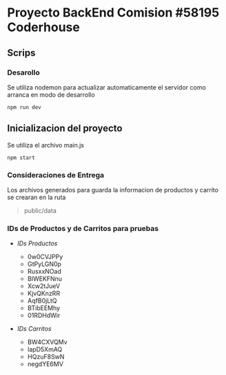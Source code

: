 # Proyecto BackEnd Comision #58195 Coderhouse

## Scrips

### Desarollo
Se utiliza nodemon para actualizar automaticamente el servidor como arranca en modo de desarrollo
```
npm run dev
```

## Inicializacion del proyecto
Se utiliza el archivo main.js
```
npm start
```

### Consideraciones de Entrega
Los archivos generados para guarda la informacion de productos y carrito se crearan en la ruta
> public/data

### IDs de Productos y de Carritos para pruebas

- *IDs Productos*
    - 0w0CVJPPy
    - GtPyLGN0p
    - RusxxNOad
    - BlWEKFNnu
    - Xcw2tJueV
    - KjvQKnzRR
    - AqfB0jLtQ
    - BTibEEMhy
    - 01RDHdWir


- *IDs Carritos*
    - BW4CXVQMv
    - lapD5XmAQ
    - HQzuF8SwN
    - negdYE6MV

